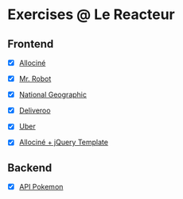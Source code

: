 # Exercises @ Le Reacteur

## Frontend

- [x] [Allociné](https://xaviercolombel.github.io/frontend/allocine/original/index.html)

- [x] [Mr. Robot](https://xaviercolombel.github.io/frontend/mrrobot/index.html)

- [x] [National Geographic](https://xaviercolombel.github.io/frontend/natgeo/index.html)

- [x] [Deliveroo](https://xaviercolombel.github.io/frontend/deliveroo/index.html)

- [x] [Uber](https://xaviercolombel.github.io/uber/frontend/index.html)

- [x] [Allociné + jQuery Template](https://xaviercolombel.github.io/frontend/allocine/template/index.html)

## Backend

- [x] [API Pokemon](https://xaviercolombel.github.io/backend/01/mon-premier-serveur-web/index.html)
